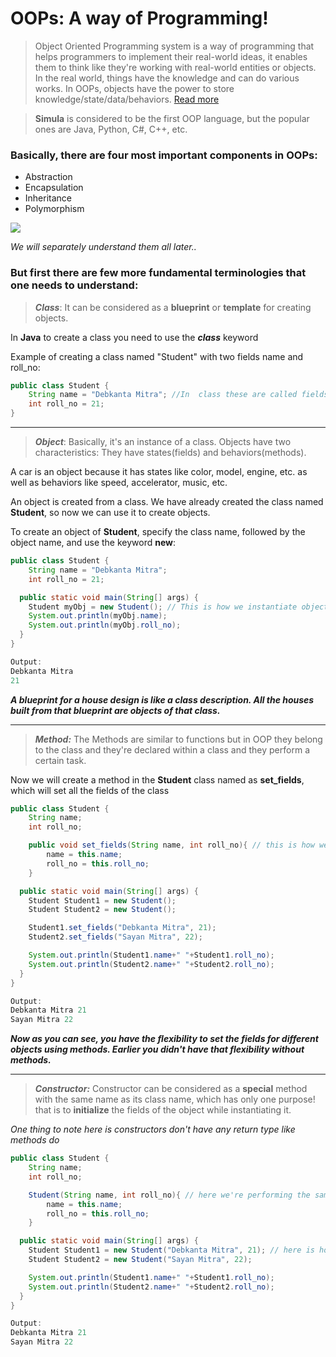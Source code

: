 # OOPs: A way of Programming!
> Object Oriented Programming system is a way of programming that helps programmers to implement their real-world ideas, it enables them to think like they're working with real-world entities or objects.  
In the real world, things have the knowledge and can do various works. In OOPs, objects have the power to store knowledge/state/data/behaviors. [Read more](https://en.wikipedia.org/wiki/Object-oriented_programming)

> **Simula** is considered to be the first OOP language, but the popular ones are Java, Python, C#, C++, etc.
### **Basically, there are four most important components in OOPs:**  

* Abstraction
* Encapsulation
* Inheritance
* Polymorphism

![](https://facingissuesonitcom.files.wordpress.com/2019/09/oops-concept.jpg?w=1000)  

*We will separately understand them all later..*

### __But first there are few more fundamental terminologies that one needs to understand:__

> _**Class**_: It can be considered as a **blueprint** or **template** for creating objects.

In **Java** to create a class you need to use the __*class*__ keyword

Example of creating a class named "Student" with two fields name and roll_no:
```Java
public class Student {
    String name = "Debkanta Mitra"; //In  class these are called fields
    int roll_no = 21;
}
```
___
> _**Object**_: Basically, it's an instance of a class. Objects have two characteristics: They have states(fields) and behaviors(methods).

 A car is an object because it has states like color, model, engine, etc. as well as behaviors like speed, accelerator, music, etc.

An object is created from a class. We have already created the class named **Student**, so now we can use it to create objects.

To create an object of **Student**, specify the class name, followed by the object name, and use the keyword **new**:

```Java
public class Student {
    String name = "Debkanta Mitra";
    int roll_no = 21;

  public static void main(String[] args) {
    Student myObj = new Student(); // This is how we instantiate object from class
    System.out.println(myObj.name);
    System.out.println(myObj.roll_no);
  }
}

Output: 
Debkanta Mitra
21
```

__*A blueprint for a house design is like a class description. All the houses built from that blueprint are objects of that class.*__
___
> __*Method:*__ The Methods are similar to functions but in OOP they belong to the class and they're declared within a class and they perform a certain task. 

Now we will create a method in the __Student__ class named as __set_fields__, which will set all the fields of the class

```Java
public class Student {
    String name;
    int roll_no;

    public void set_fields(String name, int roll_no){ // this is how we can create different methods, that perform certain action
        name = this.name;
        roll_no = this.roll_no;
    }

  public static void main(String[] args) {
    Student Student1 = new Student();
    Student Student2 = new Student();

    Student1.set_fields("Debkanta Mitra", 21);
    Student2.set_fields("Sayan Mitra", 22);

    System.out.println(Student1.name+" "+Student1.roll_no);
    System.out.println(Student2.name+" "+Student2.roll_no);
  }
}

Output: 
Debkanta Mitra 21
Sayan Mitra 22
```
__*Now as you can see, you have the flexibility to set the fields for different objects using methods. Earlier you didn't have that flexibility without methods.*__
___
> __*Constructor:*__  Constructor can be considered as a **special** method with the same name as its class name, which has only one purpose! that is to **initialize** the fields of the object while instantiating it.

_*One thing to note here is constructors don't have any return type like methods do*_

```Java
public class Student {
    String name;
    int roll_no;

    Student(String name, int roll_no){ // here we're performing the same task using constructor, which we've previously done using method
        name = this.name;
        roll_no = this.roll_no;
    }

  public static void main(String[] args) {
    Student Student1 = new Student("Debkanta Mitra", 21); // here is how you can initialize the fields while instantiating the object using "Constructor"
    Student Student2 = new Student("Sayan Mitra", 22);

    System.out.println(Student1.name+" "+Student1.roll_no);
    System.out.println(Student2.name+" "+Student2.roll_no);
  }
}

Output: 
Debkanta Mitra 21
Sayan Mitra 22
```
